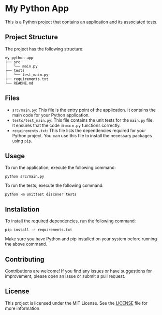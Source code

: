 # My Python App

This is a Python project that contains an application and its associated tests.

## Project Structure

The project has the following structure:

```
my-python-app
├── src
│   └── main.py
├── tests
│   └── test_main.py
├── requirements.txt
└── README.md
```

## Files

- `src/main.py`: This file is the entry point of the application. It contains the main code for your Python application.
- `tests/test_main.py`: This file contains the unit tests for the `main.py` file. It ensures that the code in `main.py` functions correctly.
- `requirements.txt`: This file lists the dependencies required for your Python project. You can use this file to install the necessary packages using `pip`.

## Usage

To run the application, execute the following command:

```
python src/main.py
```

To run the tests, execute the following command:

```
python -m unittest discover tests
```

## Installation

To install the required dependencies, run the following command:

```
pip install -r requirements.txt
```

Make sure you have Python and pip installed on your system before running the above command.

## Contributing

Contributions are welcome! If you find any issues or have suggestions for improvement, please open an issue or submit a pull request.

## License

This project is licensed under the MIT License. See the [LICENSE](LICENSE) file for more information.